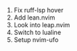 1. Fix ruff-lsp hover
2. Add lean.nvim
3. Look into leap.nvim
4. Switch to lualine
5. Setup nvim-ufo
